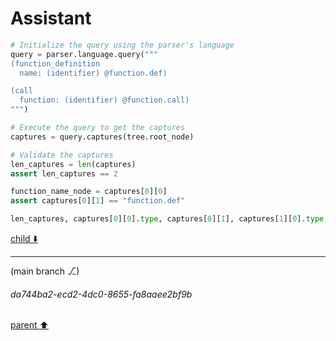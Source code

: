 # Assistant

```python
# Initialize the query using the parser's language
query = parser.language.query("""
(function_definition
  name: (identifier) @function.def)

(call
  function: (identifier) @function.call)
""")

# Execute the query to get the captures
captures = query.captures(tree.root_node)

# Validate the captures
len_captures = len(captures)
assert len_captures == 2

function_name_node = captures[0][0]
assert captures[0][1] == "function.def"

len_captures, captures[0][0].type, captures[0][1], captures[1][0].type, captures[1][1]
```

[child ⬇️](#da744ba2-ecd2-4dc0-8655-fa8aaee2bf9b)

---

(main branch ⎇)
###### da744ba2-ecd2-4dc0-8655-fa8aaee2bf9b
[parent ⬆️](#99984851-9314-483f-a2a3-126c895dec19)
